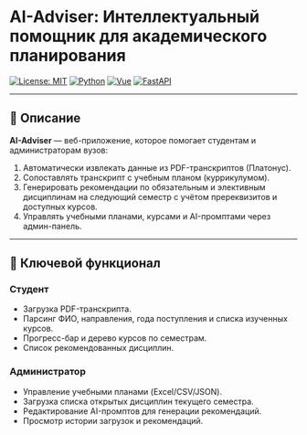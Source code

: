 # AI-Adviser: Интеллектуальный помощник для академического планирования

[![License: MIT](https://img.shields.io/badge/License-MIT-blue.svg)](LICENSE)
[![Python](https://img.shields.io/badge/Python-3.9%2B-blue)](https://www.python.org/)
[![Vue](https://img.shields.io/badge/Vue–3-brightgreen)](https://vuejs.org/)
[![FastAPI](https://img.shields.io/badge/FastAPI-0.90.1-lightgrey)](https://fastapi.tiangolo.com/)

---

## 📖 Описание

**AI-Adviser** — веб-приложение, которое помогает студентам и администраторам вузов:

1. Автоматически извлекать данные из PDF-транскриптов (Платонус).  
2. Сопоставлять транскрипт с учебным планом (куррикулумом).  
3. Генерировать рекомендации по обязательным и элективным дисциплинам на следующий семестр с учётом пререквизитов и доступных курсов.  
4. Управлять учебными планами, курсами и AI-промптами через админ-панель.

---

## 🚀 Ключевой функционал

### Студент
- Загрузка PDF-транскрипта.  
- Парсинг ФИО, направления, года поступления и списка изученных курсов.  
- Прогресс-бар и дерево курсов по семестрам.  
- Список рекомендованных дисциплин.

### Администратор
- Управление учебными планами (Excel/CSV/JSON).  
- Загрузка списка открытых дисциплин текущего семестра.  
- Редактирование AI-промптов для генерации рекомендаций.  
- Просмотр истории загрузок и рекомендаций.

